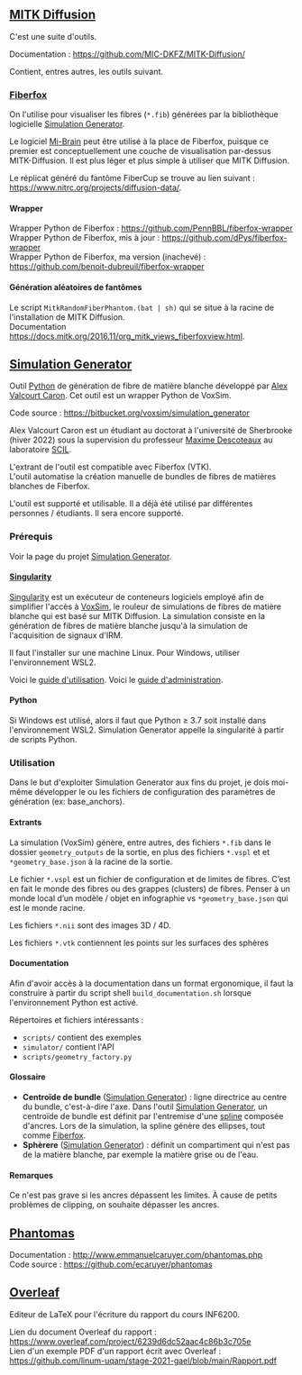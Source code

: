 ## [MITK Diffusion](https://github.com/MIC-DKFZ/MITK-Diffusion/)

C'est une suite d'outils.

Documentation : https://github.com/MIC-DKFZ/MITK-Diffusion/

Contient, entres autres, les outils suivant.


### [Fiberfox](https://docs.mitk.org/2016.11/org_mitk_views_fiberfoxview.html)

On l'utilise pour visualiser les fibres (`*.fib`) générées par la bibliothèque logicielle [Simulation Generator](#simulation-generator).

Le logiciel [Mi-Brain](https://scil-documentation.readthedocs.io/en/latest/tools/mi-brain.html) peut être utilisé à la place de Fiberfox, puisque ce premier est
conceptuellement une couche de visualisation par-dessus MITK-Diffusion.
Il est plus léger et plus simple à utiliser que MITK Diffusion.

Le réplicat généré du fantôme FiberCup se trouve au lien suivant : https://www.nitrc.org/projects/diffusion-data/.


#### Wrapper

Wrapper Python de Fiberfox : https://github.com/PennBBL/fiberfox-wrapper  
Wrapper Python de Fiberfox, mis à jour : https://github.com/dPys/fiberfox-wrapper  
Wrapper Python de Fiberfox, ma version (inachevé) : https://github.com/benoit-dubreuil/fiberfox-wrapper


#### Génération aléatoires de fantômes

Le script `MitkRandomFiberPhantom.(bat | sh)` qui se situe à la racine de l'installation de MITK Diffusion.  
Documentation https://docs.mitk.org/2016.11/org_mitk_views_fiberfoxview.html.


## [Simulation Generator](https://bitbucket.org/voxsim/simulation_generator)

Outil [Python](https://www.python.org/) de génération de fibre de matière blanche développé par [Alex Valcourt Caron](mailto:alex.valcourt.caron@usherbrooke.ca).
Cet outil est un wrapper Python de VoxSim.

Code source : https://bitbucket.org/voxsim/simulation_generator

Alex Valcourt Caron est un étudiant au doctorat à l'université de Sherbrooke (hiver 2022) sous la supervision du
professeur [Maxime Descoteaux](mailto:maxime.descoteaux@usherbrooke.ca) au laboratoire [SCIL](http://scil.dinf.usherbrooke.ca/).

L'extrant de l'outil est compatible avec Fiberfox (VTK).  
L'outil automatise la création manuelle de bundles de fibres de matières blanches de Fiberfox.

L'outil est supporté et utilisable.
Il a déjà été utilisé par différentes personnes / étudiants.
Il sera encore supporté.


### Prérequis

Voir la page du projet [Simulation Generator](https://bitbucket.org/voxsim/simulation_generator).


#### [Singularity](https://sylabs.io/)

[Singularity](https://sylabs.io/) est un exécuteur de conteneurs logiciels employé afin de simplifier l'accès à [VoxSim](https://bitbucket.org/voxsim/), le rouleur de
simulations de fibres de matière blanche qui est basé sur MITK Diffusion.
La simulation consiste en la génération de fibres de matière blanche jusqu'à la simulation de l'acquisition de signaux d'IRM.

Il faut l'installer sur une machine Linux.
Pour Windows, utiliser l'environnement WSL2.

Voici le [guide d'utilisation](https://sylabs.io/guides/latest/user-guide/quick_start.html).
Voici le [guide d'administration](https://sylabs.io/guides/latest/admin-guide/).


#### Python

Si Windows est utilisé, alors il faut que Python ≥ 3.7 soit installé dans l'environnement WSL2. Simulation Generator appelle la singularité à partir de scripts Python.


### Utilisation

Dans le but d'exploiter Simulation Generator aux fins du projet, je dois moi-même développer le ou les fichiers de configuration des paramètres de génération (ex:
base_anchors).


#### Extrants

La simulation (VoxSim) génère, entre autres, des fichiers `*.fib` dans le dossier `geometry_outputs` de la sortie, en plus des fichiers `*.vspl` et
et `*geometry_base.json` à la racine de la sortie.

Le fichier `*.vspl` est un fichier de configuration et de limites de fibres.
C’est en fait le monde des fibres ou des grappes (clusters) de fibres.
Penser à un monde local d’un modèle / objet en infographie vs `*geometry_base.json` qui est le monde racine.

Les fichiers `*.nii` sont des images 3D / 4D.

Les fichiers `*.vtk` contiennent les points sur les surfaces des sphères


#### Documentation

Afin d'avoir accès à la documentation dans un format ergonomique, il faut la construire à partir du script shell `build_documentation.sh` lorsque l'environnement Python
est activé.

Répertoires et fichiers intéressants :

- `scripts/` contient des exemples
- `simulator/` contient l'API
- `scripts/geometry_factory.py`


#### Glossaire

- **Centroïde de bundle** ([Simulation Generator](#simulation-generator)) : ligne directrice au centre du bundle, c'est-à-dire l'axe.
  Dans l'outil [Simulation Generator](#simulation-generator), un centroïde de bundle est définit par l'entremise d'une [spline](https://fr.wikipedia.org/wiki/Spline)
  composée d'ancres.
  Lors de la simulation, la spline génère des ellipses, tout comme [Fiberfox](#fiberfox).
- **Sphèrere** ([Simulation Generator](#simulation-generator)) : définit un compartiment qui n'est pas de la matière blanche, par exemple la matière grise ou de l'eau.


#### Remarques

Ce n'est pas grave si les ancres dépassent les limites. À cause de petits problèmes de clipping, on souhaite dépasser les ancres.


## [Phantomas](http://www.emmanuelcaruyer.com/phantomas.php)

Documentation : http://www.emmanuelcaruyer.com/phantomas.php  
Code source : https://github.com/ecaruyer/phantomas


## [Overleaf](https://www.overleaf.com)

Editeur de LaTeX pour l'écriture du rapport du cours INF6200.

Lien du document Overleaf du rapport : https://www.overleaf.com/project/6239d6dc52aac4c86b3c705e  
Lien d'un exemple PDF d'un rapport écrit avec Overleaf : https://github.com/linum-uqam/stage-2021-gael/blob/main/Rapport.pdf
